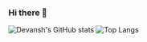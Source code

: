 ### Hi there 👋
![Devansh's GitHub stats](https://github-readme-stats.vercel.app/api?username=devanshmarwaha&show_icons=true&theme=merko)
![Top Langs](https://github-readme-stats.vercel.app/api/top-langs/?username=devanshmarwaha&&show_icons=true&theme=merko&layout=compact)
